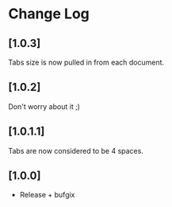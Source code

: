 # Change Log

## [1.0.3]

Tabs size is now pulled in from each document.

## [1.0.2]

Don't worry about it ;)

## [1.0.1.1]

Tabs are now considered to be 4 spaces.

## [1.0.0]
- Release + bufgix